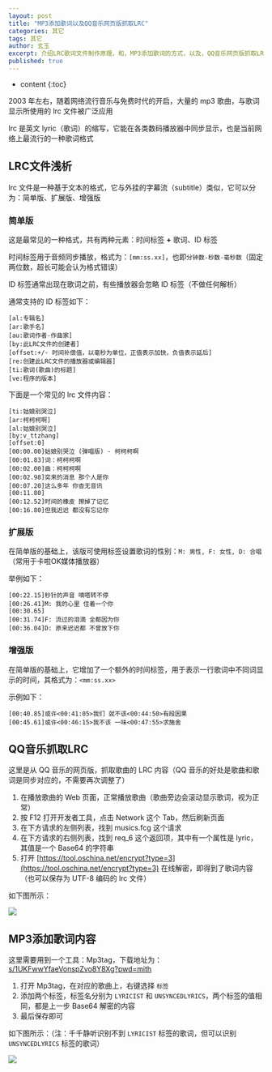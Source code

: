 ```yaml
---
layout: post
title: "MP3添加歌词以及QQ音乐网页版抓取LRC"
categories: 其它
tags: 其它
author: 玄玉
excerpt: 介绍LRC歌词文件制作原理，和，MP3添加歌词的方式，以及，QQ音乐网页版抓取LRC歌词的方法。
published: true
---
```


* content
{:toc}


2003 年左右，随着网络流行音乐与免费时代的开启，大量的 mp3 歌曲，与歌词显示所使用的 lrc 文件被广泛应用

lrc 是英文 lyric（歌词）的缩写，它能在各类数码播放器中同步显示，也是当前网络上最流行的一种歌词格式

## LRC文件浅析

lrc 文件是一种基于文本的格式，它与外挂的字幕流（subtitle）类似，它可以分为：简单版、扩展版、增强版

### 简单版

这是最常见的一种格式，共有两种元素：时间标签 **+** 歌词、ID 标签

时间标签用于音频同步播放，格式为：`[mm:ss.xx]`，也即`分钟数-秒数-毫秒数`（固定两位数，超长可能会认为格式错误）

ID 标签通常出现在歌词之前，有些播放器会忽略 ID 标签（不做任何解析）

通常支持的 ID 标签如下：

```
[al:专辑名]
[ar:歌手名]
[au:歌词作者-作曲家]
[by:此LRC文件的创建者]
[offset:+/- 时间补偿值，以毫秒为单位，正值表示加快，负值表示延后] 
[re:创建此LRC文件的播放器或编辑器]
[ti:歌词(歌曲)的标题]
[ve:程序的版本]
```

下面是一个常见的 lrc 文件内容：

```
[ti:姑娘别哭泣]
[ar:柯柯柯啊]
[al:姑娘别哭泣]
[by:v_ttzhang]
[offset:0]
[00:00.00]姑娘别哭泣 (弹唱版) - 柯柯柯啊
[00:01.83]词：柯柯柯啊
[00:02.00]曲：柯柯柯啊
[00:02.98]突来的消息 那个人是你
[00:07.20]这么多年 你杳无音讯
[00:11.80]
[00:12.52]时间的橡皮 擦掉了记忆
[00:16.80]但我迟迟 都没有忘记你
```

### 扩展版

在简单版的基础上，该版可使用标签设置歌词的性别：`M: 男性, F: 女性, D: 合唱`（常用于卡啦OK媒体播放器）

举例如下：

```
[00:22.15]秒针的声音 嘀嗒转不停
[00:26.41]M: 我的心里 住着一个你
[00:30.65]
[00:31.74]F: 流过的泪滴 全都因为你
[00:36.04]D: 原来迟迟都 不曾放下你
```

### 增强版

在简单版的基础上，它增加了一个额外的时间标签，用于表示一行歌词中不同词显示的时间，其格式为：`<mm:ss.xx>`

示例如下：

```
[00:40.85]或许<00:41:05>我们 就不该<00:44:50>有段因果
[00:45.61]或许<00:46:15>我不该 一味<00:47:55>求施舍
```

## QQ音乐抓取LRC

这里是从 QQ 音乐的网页版，抓取歌曲的 LRC 内容（QQ 音乐的好处是歌曲和歌词是同步对应的，不需要再次调整了）

1. 在播放歌曲的 Web 页面，正常播放歌曲（歌曲旁边会滚动显示歌词，视为正常）
2. 按 F12 打开开发者工具，点击 Network 这个 Tab，然后刷新页面
3. 在下方请求的左侧列表，找到 musics.fcg 这个请求
4. 在下方请求的右侧列表，找到 req_6 这个返回项，其中有一个属性是 lyric，其值是一个 Base64 的字符串
5. 打开 [https://tool.oschina.net/encrypt?type=3](https://tool.oschina.net/encrypt?type=3) 在线解密，即得到了歌词内容（也可以保存为 UTF-8 编码的 lrc 文件）

如下图所示：

![](https://gcore.jsdelivr.net/gh/xuanyuv/mydata/img/blog/2023/2023-11-24-mp3-lyric-01.png)

## MP3添加歌词内容

这里需要用到一个工具：Mp3tag，下载地址为：[s/1UKFwwYfaeVonspZvo8Y8Xg?pwd=mith](https://pan.baidu.com/s/1UKFwwYfaeVonspZvo8Y8Xg?pwd=mith)

1. 打开 Mp3tag，在对应的歌曲上，右键选择 `标签`
2. 添加两个标签，标签名分别为 `LYRICIST` 和 `UNSYNCEDLYRICS`，两个标签的值相同，都是上一步 Base64 解密的内容
3. 最后保存即可

如下图所示：（注：千千静听识别不到 `LYRICIST` 标签的歌词，但可以识别 `UNSYNCEDLYRICS` 标签的歌词）

![](https://gcore.jsdelivr.net/gh/xuanyuv/mydata/img/blog/2023/2023-11-24-mp3-lyric-02.png)